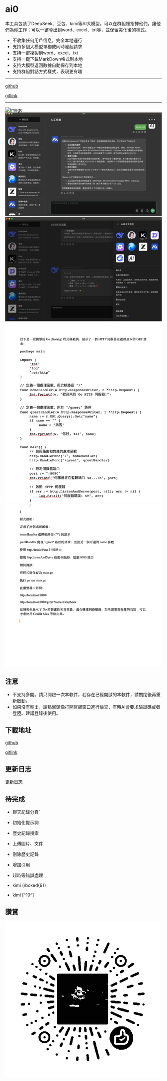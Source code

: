 # ai0

本工具包裝了DeepSeek、豆包、kimi等AI大模型，可以在群組裡指揮他們，讓他們為你工作；可以一鍵導出到word、excel、txt等，並保留美化後的樣式。

- 不收集任何用戶信息，完全本地運行
- 支持多個大模型單獨或同時發起請求
- 支持一鍵複製到word、excel、txt
- 支持一鍵下載MarkDown格式到本地
- 支持大模型返回數據自動保存到本地
- 支持群組對話方式樣式，表現更有趣

---

[github](https://github.com/lizongying/ai0/)

[gitlink](https://www.gitlink.org.cn/lizongying/ai0/)

---

![image](./screenshots/1.gif)
![image](./screenshots/img_4.png)
![image](./screenshots/img_3.png)
![複製為Doc](./screenshots/img.png)
![複製為Txt](./screenshots/img_1.png)

## 注意

- 不支持多開。請只開啟一次本軟件，若存在已經開啟的本軟件，請關閉後再重新啟動。
- 如果沒有輸出，請點擊頭像打開官網窗口進行檢查，有時AI會要求驗證碼或者登陸。建議登錄後使用。

## 下載地址

[github](https://github.com/lizongying/ai0/releases)

[gitlink](https://www.gitlink.org.cn/lizongying/ai0/releases)

## 更新日志

[更新日志](./HISTORY.md)

## 待完成

- 聊天記錄分頁`
- 初始化提示詞
- 歷史記錄搜索
- 上傳圖片、文件
- 刪除歷史記錄
- 增加引用
- 超時等錯誤處理

- kimi (\boxed{9})
- kimi [^10^]

## 讚賞

![image](./screenshots/appreciate.png)